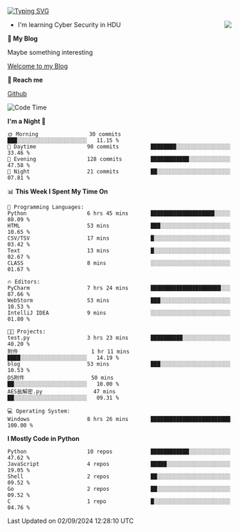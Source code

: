 [![Typing SVG](https://readme-typing-svg.herokuapp.com?font=Fira+Code&pause=1000&random=false&width=450&height=60&lines=Hello+%F0%9F%91%8B%F0%9F%8F%BB;I'm+JBNRZ)](https://git.io/typing-svg)

<a href="#">
  <img align="right" src="https://github-readme-stats.vercel.app/api?username=JBNRZ&show_icons=true&bg_color=15,f2f7fd,E0EAFC" />
</a>

- I'm learning Cyber Security in HDU

 **🌱 My Blog**

Maybe something interesting

[Welcome to my Blog](https://jbnrz.com.cn/)

 **💬 Reach me** 

[Github](https://github.com/JBNRZ)


<!--START_SECTION:waka-->
![Code Time](http://img.shields.io/badge/Code%20Time-653%20hrs%2048%20mins-blue)

**I'm a Night 🦉** 

```text
🌞 Morning                30 commits          ███░░░░░░░░░░░░░░░░░░░░░░   11.15 % 
🌆 Daytime                90 commits          ████████░░░░░░░░░░░░░░░░░   33.46 % 
🌃 Evening                128 commits         ████████████░░░░░░░░░░░░░   47.58 % 
🌙 Night                  21 commits          ██░░░░░░░░░░░░░░░░░░░░░░░   07.81 % 
```


📊 **This Week I Spent My Time On** 

```text
💬 Programming Languages: 
Python                   6 hrs 45 mins       ████████████████████░░░░░   80.09 % 
HTML                     53 mins             ███░░░░░░░░░░░░░░░░░░░░░░   10.65 % 
CSV/TSV                  17 mins             █░░░░░░░░░░░░░░░░░░░░░░░░   03.42 % 
Text                     13 mins             █░░░░░░░░░░░░░░░░░░░░░░░░   02.67 % 
CLASS                    8 mins              ░░░░░░░░░░░░░░░░░░░░░░░░░   01.67 % 

🔥 Editors: 
PyCharm                  7 hrs 24 mins       ██████████████████████░░░   87.66 % 
WebStorm                 53 mins             ███░░░░░░░░░░░░░░░░░░░░░░   10.53 % 
IntelliJ IDEA            9 mins              ░░░░░░░░░░░░░░░░░░░░░░░░░   01.80 % 

🐱‍💻 Projects: 
test.py                  3 hrs 23 mins       ██████████░░░░░░░░░░░░░░░   40.20 % 
附件                       1 hr 11 mins        ████░░░░░░░░░░░░░░░░░░░░░   14.19 % 
blog                     53 mins             ███░░░░░░░░░░░░░░░░░░░░░░   10.53 % 
DS附件                     50 mins             ██░░░░░░░░░░░░░░░░░░░░░░░   10.00 % 
AES盐解密.py                47 mins             ██░░░░░░░░░░░░░░░░░░░░░░░   09.31 % 

💻 Operating System: 
Windows                  8 hrs 26 mins       █████████████████████████   100.00 % 
```

**I Mostly Code in Python** 

```text
Python                   10 repos            ████████████░░░░░░░░░░░░░   47.62 % 
JavaScript               4 repos             █████░░░░░░░░░░░░░░░░░░░░   19.05 % 
Shell                    2 repos             ██░░░░░░░░░░░░░░░░░░░░░░░   09.52 % 
Go                       2 repos             ██░░░░░░░░░░░░░░░░░░░░░░░   09.52 % 
C                        1 repo              █░░░░░░░░░░░░░░░░░░░░░░░░   04.76 % 
```




 Last Updated on 02/09/2024 12:28:10 UTC
<!--END_SECTION:waka-->
